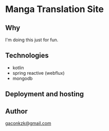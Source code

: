 # Manga Translation Site

## Why
I'm doing this just for fun.

## Technologies
- kotlin
- spring reactive (webflux)
- mongodb 

## Deployment and hosting


## Author
gaconkzk@gmail.com